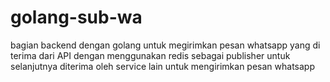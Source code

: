 # golang-sub-wa
bagian backend dengan golang untuk megirimkan pesan whatsapp yang di terima dari API dengan menggunakan redis sebagai publisher untuk selanjutnya diterima oleh service lain untuk mengirimkan pesan whatsapp
